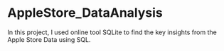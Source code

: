 # AppleStore_DataAnalysis
In this project, I used online tool SQLite to find the key insights from the Apple Store Data using SQL.
